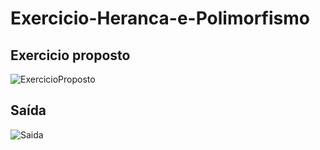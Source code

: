 # Exercicio-Heranca-e-Polimorfismo

## Exercicio proposto

![ExercicioProposto](https://user-images.githubusercontent.com/9250787/227785374-5ecc3f2b-bc9a-4f27-83d9-fb1a5d316431.jpeg)

## Saída

![Saida](https://user-images.githubusercontent.com/9250787/227785431-435b090a-85ac-47ec-a619-a2511832b8bb.jpeg)
